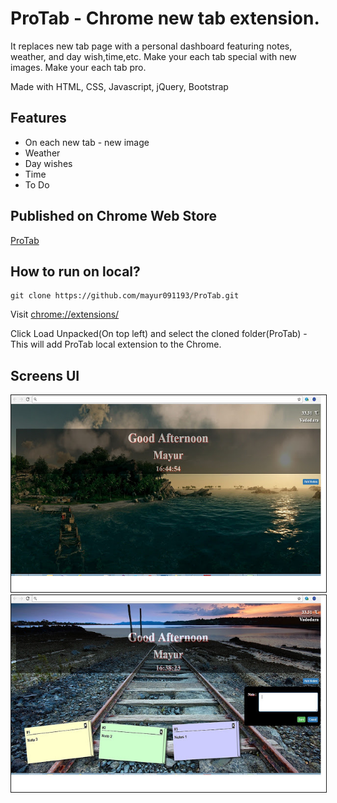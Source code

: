 # ProTab - Chrome new tab extension. 

It replaces new tab page with a personal dashboard featuring notes, weather, and day wish,time,etc. Make your each tab special with new images. Make your each tab pro.

Made with HTML, CSS, Javascript, jQuery, Bootstrap

## Features

* On each new tab - new image
* Weather
* Day wishes
* Time
* To Do

## Published on Chrome Web Store

[ProTab](https://chrome.google.com/webstore/detail/protab/gjompmlfihjiiidknojjnjaeifhgblhj?hl=en)

## How to run on local?

```
git clone https://github.com/mayur091193/ProTab.git
```

Visit [chrome://extensions/](chrome://extensions/)

Click Load Unpacked(On top left) and select the cloned folder(ProTab) - This will add ProTab local extension to the Chrome.


## Screens UI

<img src="statics/images/protab_1.jpg" border="1" />

<img src="statics/images/protab_2.jpg" border="1" />
